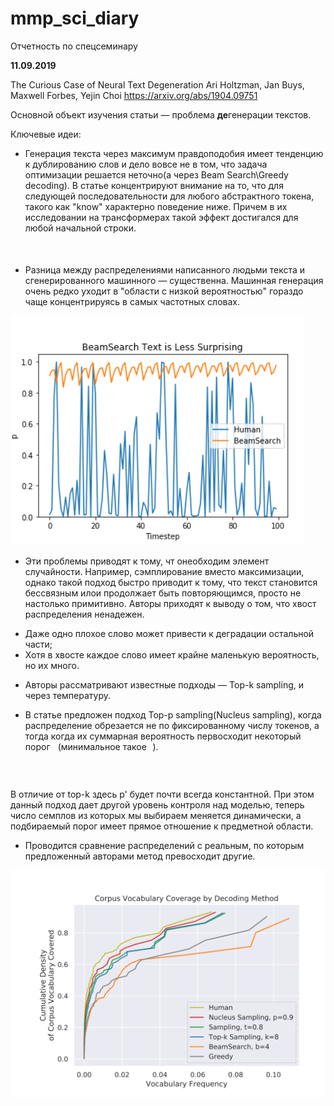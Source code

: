 # mmp_sci_diary
Отчетность по спецсеминару


**11.09.2019**

The Curious Case of Neural Text Degeneration
Ari Holtzman, Jan Buys, Maxwell Forbes, Yejin Choi
https://arxiv.org/abs/1904.09751

Основной объект изучения статьи &mdash; проблема **де**генерации текстов. 

Ключевые идеи:
* Генерация текста через максимум правдоподобия имеет тенденцию к дублированию слов и дело вовсе не в том, что задача оптимизации решается неточно(а через Beam Search\Greedy decoding). В статье концентрируют внимание на то, что для следующей последовательности для любого абстрактного токена, такого как "know" характерно поведение ниже. Причем в их исследовании на трансформерах такой эффект достигался для любой начальной строки.



<p align="center"><img src="/tex/5c03219449f920c02d3648a2148a0968.svg?invert_in_darkmode&sanitize=true" align=middle width=807.9296609999999pt height=16.438356pt/></p>

* Разница между распределениями написанного людьми текста и сгенерированного машинного &mdash; существенна. Машинная генерация очень редко уходит в "области с низкой вероятностью" гораздо чаще концентрируясь в самых частотных словах.

![Распределения](images/bs_less_surprising)

* Эти проблемы приводят к тому, чт онеобходим элемент случайности. Например, сэмплирование вместо максимизации, однако такой подход быстро приводит к тому, что текст становится бессвязным илои продолжает быть повторяющимся, просто не настолько примитивно. Авторы приходят к выводу о том, что хвост распределения ненадежен. 
 - Даже одно плохое слово может привести к деградации остальной части;
 - Хотя в хвосте каждое слово имеет крайне маленькую вероятность, но их много.
 
 * Авторы рассматривают известные подходы &mdash; Top-k sampling, и через температуру.
 
 * В статье предложен  подход Top-p sampling(Nucleus sampling), когда распределение обрезается не по фиксированному числу токенов, а тогда когда их суммарная вероятность первосходит некоторый порог <img src="/tex/2ec6e630f199f589a2402fdf3e0289d5.svg?invert_in_darkmode&sanitize=true" align=middle width=8.270567249999992pt height=14.15524440000002pt/>(минимальное такое <img src="/tex/77a3b857d53fb44e33b53e4c8b68351a.svg?invert_in_darkmode&sanitize=true" align=middle width=5.663225699999989pt height=21.68300969999999pt/>).
 
 <p align="center"><img src="/tex/46032067af18c3ea696a4b6a8a74a64a.svg?invert_in_darkmode&sanitize=true" align=middle width=190.0743372pt height=17.8464396pt/></p>
 
 В отличие от top-k здесь p' будет почти всегда константной. При этом данный подход дает другой уровень контроля над моделью, теперь число семплов из которых мы выбираем меняется динамически, а подбираемый порог имеет прямое отношение к предметной области.

* Проводится сравнение распределений с реальным, по которым предложенный авторами метод превосходит другие.


![Распределения](images/deg_results_authors) 
 
 
 